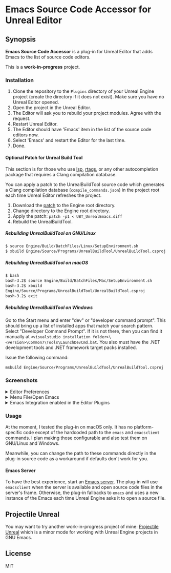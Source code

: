 # Emacs Source Code Accessor for Unreal Editor

## Synopsis

**Emacs Source Code Accessor** is a plug-in for Unreal Editor that adds Emacs to the list of source code editors.

This is a **work-in-progress** project.

### Installation

1. Clone the repository to the `Plugins` directory of your Unreal Engine project (create the directory if it does not exist). Make sure you have no Unreal Editor opened.
2. Open the project in the Unreal Editor.
3. The Editor will ask you to rebuild your project modules. Agree with the request.
4. Restart Unreal Editor.
5. The Editor should have 'Emacs' item in the list of the source code editors now.
6. Select 'Emacs' and restart the Editor for the last time.
7. Done.

#### Optional Patch for Unreal Build Tool

This section is for those who use [lsp](https://emacs-lsp.github.io/lsp-mode/), [rtags](https://github.com/Andersbakken/rtags), or any other autocompletion package that requires a Clang compilation database.

You can apply a patch to the UnrealBuildTool source code which generates a Clang compilation database (`compile_commands.json`) in the project root each time Unreal Editor refreshes the project.

1. Download the [patch](Source/UBT/UBT_UnrealEmacs.diff) to the Engine root directory.
2. Change directory to the Engine root directory.
3. Apply the patch: `patch -p1 < UBT_UnrealEmacs.diff`
4. Rebuild the UnrealBuildTool.

##### Rebuilding UnrealBuildTool on GNU/Linux

```shell
$ source Engine/Build/BatchFiles/Linux/SetupEnvironment.sh 
$ xbuild Engine/Source/Programs/UnrealBuildTool/UnrealBuildTool.csproj
```

##### Rebuilding UnrealBuildTool on macOS

```shell
$ bash
bash-3.2$ source Engine/Build/BatchFiles/Mac/SetupEnvironment.sh 
bash-3.2$ xbuild Engine/Source/Programs/UnrealBuildTool/UnrealBuildTool.csproj
bash-3.2$ exit
```

##### Rebuilding UnrealBuildTool on Windows

Go to the Start menu and enter "dev" or "developer command prompt".
This should bring up a list of installed apps that match your search pattern.
Select "Developer Command Prompt".
If it is not there, then you can find it manually at `<visualstudio installation folder>\<version>\Common7\Tools\LaunchDevCmd.bat`.
You also must have the .NET development tools and .NET framework target packs installed.

Issue the following command:

```shell
msbuild Engine/Source/Programs/UnrealBuildTool/UnrealBuildTool.csproj
```

### Screenshots

<details><summary>Editor Preferences</summary>
![Editor Preferences/General/Source Code](PlugInScreenShots/editor-preferences-general-source-code.png "Editor Preferences")
</details>
<details><summary>Menu File/Open Emacs</summary>
![Menu File/Open Emacs](PlugInScreenShots/menu-file-open-in-emacs.png "Menu File/Open Emacs")
</details>
<details><summary>Emacs Integration enabled in the Editor Plugins</summary>
![Emacs Integration enabled in the Editor Plugins](PlugInScreenShots/list-of-plug-ins.png "Emacs Integration enabled in the Editor Plugins")
</details>

### Usage

At the moment, I tested the plug-in on macOS only. It has no platform-specific code except of the hardcoded path to the
`emacs` and `emacsclient` commands. I plan making those configurable and also test them on GNU/Linux and Windows.

Meanwhile, you can change the path to these commands directly in the plug-in source code as a workaround if defaults
don't work for you.

#### Emacs Server

To have the best experience, start an [Emacs server](https://www.gnu.org/software/emacs/manual/html_node/emacs/Emacs-Server.html).
The plug-in will use `emacsclient` when the server is available and open source code files in the server's frame.
Otherwise, the plug-in fallbacks to `emacs` and uses a new instance of the Emacs each time Unreal Engine asks it to open
a source file.

## Projectile Unreal

You may want to try another work-in-progress project of mine: [Projectile Unreal](https://gitlab.com/manenko/projectile-unreal)
which is a minor mode for working with Unreal Engine projects in GNU Emacs.

## License

MIT
